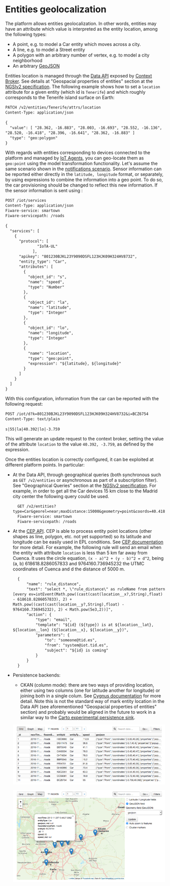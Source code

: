 # Entities geolocalization

The platform allows entities geolocalization. In other words, entities may have an attribute which 
value is interpreted as the entity location, among the following types:

- A point, e.g. to model a Car entity which moves across a city.
- A line, e.g. to model a Street entity
- A polygon with an arbitrary number of vertex, e.g. to model a city neighborhood
- An arbitrary [GeoJSON](http://geojson.org)

Entities location is managed through the [Data API](../data_api.md) exposed by [Context Broker](../context_broker.md). See details at "Geospacial properties of entities" section at the [NGSIv2 specification](http://telefonicaid.github.io/fiware-orion/api/v2/stable/). The following example
shows how to set a `location` attribute for a given entity (which id is `Tenerife`) and which roughly corresponds to the Tenerife island surface
on Earth:

    PATCH /v2/entities/Tenerife/attrs/location
    Content-Type: application/json

    {
      "value": [ "28.362, -16.883", "28.003, -16.693", "28.552, -16.136", "28.520, -16.418", "28.396, -16.641", "28.362, -16.883" ]
      "type": "geo:polygon"
    }


With regards with entities corresponding to devices connected to the platform and managed by [IoT Agents](../device_gateway.md), you can
geo-locate them as `geo:point` using the model transformation functionality. Let's assume the same scenario shown in the [notifications scenario](how_notifications_work.md).
Sensor information can be reported either directly in the `latitude, longitude` format, or separately, by using expressions to combine the information
into a geo point. To do so, the car provisioning should be changed to reflect this new information. If the sensor information is sent using :

    POST /iot/services
    Content-Type: application/json
    Fiware-service: smartown
    Fiware-servicepath: /roads

    {
      "services": [
        {
          "protocol": [
                  "IoTA-UL"
                ],
          "apikey": "801230BJKL23Y9090DSFL123HJK09H324HV8732",
          "entity_type": "Car",
          "attributes": [
            {
              "object_id": "s",
              "name": "speed",
              "type": "Number"
            },
            {
              "object_id": "la",
              "name": "latitude",
              "type": "Integer"
            },
            {
              "object_id": "lo",
              "name": "longitude",
              "type": "Integer"
            },
            {
              "name": "location",
              "type": "geo:point",
              "expression": "${latitude}, ${longitude}"
            }
          ]
        }
      ]
    }

With this configuration, information from the car can be reported with the following request:

    POST /iot/d?k=801230BJKL23Y9090DSFL123HJK09H324HV8732&i=BCZ6754
    Content-Type: text/plain

    s|55|la|40.392|lo|-3.759

This will generate an update request to the context broker, setting the value of the attribute `location` to the value
`40.392, -3.759`, as defined by the expression.

Once the entities location is correctly configured, it can be exploited at different platform points. In particular:

- At the Data API, through geographical queries (both synchronous such as
  `GET /v2/entities` or asynchronous as part of a subscription filter). See "Geographical Queries" section at the [NGSIv2 specification](http://telefonicaid.github.io/fiware-orion/api/v2/stable/). For example, in order to get all the Car devices 15 km close to the Madrid city center the
  following query could be used.

        GET /v2/entities?type=Car&georel=near;maxDistance:15000&geometry=point&coords=40.418889,-3.691944 
        Fiware-service: smartown
        Fiware-servicepath: /roads

- At the [CEP API](../cep_api.md). CEP is able to process entity point locations
  (other shapes as line, polygon, etc. not yet supported) so its latitude and
  longitude can be easily used in EPL conditions. See [CEP documentation](https://github.com/telefonicaid/perseo-fe/blob/1.3.0/documentation/plain_rules.md#location-fields) for more detail. For example, the following rule will send an email when the entity with attribute `location` is 
  less than 5 km far away from Cuenca. It uses the circle equation, `(x - a)^2 + (y - b)^2 = d^2`, being (a, b) 618618.8286057833 and 
  9764160.736945232 the UTMC coordinates of Cuenca and d the distance of 5000 m.

		{
		    "name": "rule_distance",
		    "text": "select *, \"rule_distance\" as ruleName from pattern [every ev=iotEvent(Math.pow((cast(cast(location__x?,String),float) - 618618.8286057833), 2) + Math.pow((cast(cast(location__y?,String),float) - 9764160.736945232), 2) < Math.pow(5e3,2))]",
		    "action": {
		        "type": "email",
		        "template": "${id} (${type}) is at ${location__lat}, ${location__lon} (${location__x}, ${location__y})",
		        "parameters": {
		            "to": "someone@tid.es",
		            "from": "system@iot.tid.es",
		            "subject": "${id} is coming"
		        }
		    }
		} 

- Persistence backends:
    - CKAN (column mode): there are two ways of providing location, either using two columns (one for latitude
    another for longitude) or joining both in a single colum. See [Cygnus documentation](https://fiware-cygnus.readthedocs.io/en/1.5.0/cygnus-ngsi/flume_extensions_catalogue/ngsi_ckan_sink/index.html#section2.3.4) for more detail. Note this is not the standard way of mark entity location in the Data API (see aforementioned "Geospacial properties of entities" section) and probably would be aligned in the
    future to work in a similar way to the [Carto experimental persistence sink](http://fiware-cygnus.readthedocs.io/en/1.5.0/cygnus-ngsi/flume_extensions_catalogue/ngsi_cartodb_sink/index.html#section2.3.6).

    ![CKAN grid view](images/ckan_grid_geolocation_example.png)

    ![CKAN map view](images/ckan_map_geolocation_example.png)


<!--
To include in the Persisente backends section, once Carto sink would be ready for production usage:

  - Carto. Both point and arbitrary GeoJSON location are supported and correctly persisted
    at Carto. See [Cygnus documentation](http://fiware-cygnus.readthedocs.io/en/master/cygnus-ngsi/flume_extensions_catalogue/ngsi_cartodb_sink/index.html#section2.3.6) for more detail.
--> 